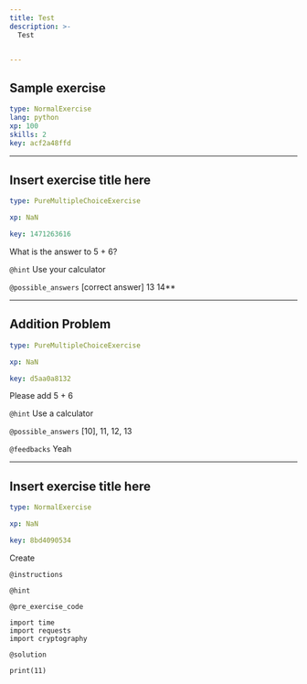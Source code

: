 ```yaml
---
title: Test
description: >-
  Test


---
```

## Sample exercise

```yaml
type: NormalExercise
lang: python
xp: 100
skills: 2
key: acf2a48ffd
```














---
## Insert exercise title here

```yaml
type: PureMultipleChoiceExercise

xp: NaN

key: 1471263616
```

What is the answer to 5 + 6?


`@hint`
Use your calculator





`@possible_answers`
[correct answer]
13
14**





---
## Addition Problem

```yaml
type: PureMultipleChoiceExercise

xp: NaN

key: d5aa0a8132
```

Please add 5 + 6


`@hint`
Use a calculator





`@possible_answers`
[10], 11, 12, 13

`@feedbacks`
Yeah




---
## Insert exercise title here

```yaml
type: NormalExercise

xp: NaN

key: 8bd4090534
```

Create

`@instructions`


`@hint`


`@pre_exercise_code`
```{}
import time
import requests
import cryptography
```

`@solution`
```{}
print(11)
```





